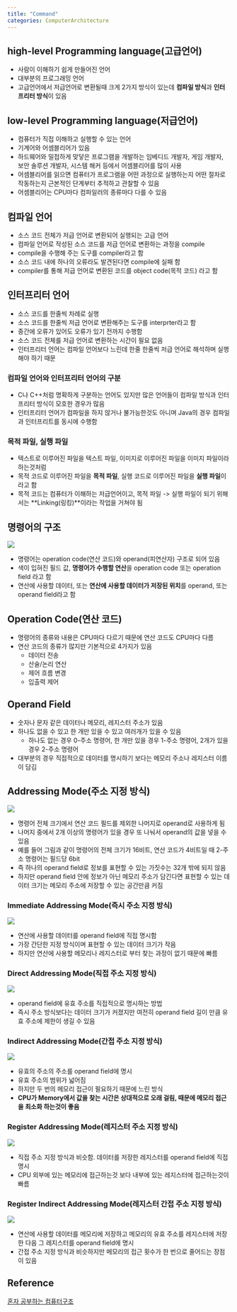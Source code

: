 ```yaml
---
title: "Command"
categories: ComputerArchitecture
---
```


## high-level Programming language(고급언어)
- 사람이 이해하기 쉽게 만들어진 언어
- 대부분의 프로그래밍 언어
- 고급언어에서 저급언어로 변환될때 크게 2가지 방식이 있는데 **컴파일 방식**과 **인터프리터 방식**이 있음

## low-level Programming language(저급언어)
- 컴퓨터가 직접 이해하고 실행할 수 있는 언어
- 기계어와 어셈블리어가 있음
- 하드웨어와 밀접하게 맞닿은 프로그램을 개발하는 임베디드 개발자, 게임 개발자, 보안 솔루션 개발자, 시스템 해커 등에서 어셈블리어를 많이 사용
- 어셈블리어를 읽으면 컴퓨터가 프로그램을 어떤 과정으로 실행하는지 어떤 절차로 작동하는지 근본적인 단계부터 추적하고 관찰할 수 있음
- 어셈블리어는 CPU마다 컴파일러의 종류마다 다를 수 있음

## 컴파일 언어
- 소스 코드 전체가 저급 언어로 변환되어 실행되는 고급 언어
- 컴파일 언어로 작성된 소스 코드를 저급 언어로 변환하는 과정을 compile
- compile을 수행해 주는 도구를 compiler라고 함
- 소스 코드 내에 하나의 오류라도 발견된다면 compile에 실패 함
- compiler를 통해 저급 언어로 변환된 코드를 object code(목적 코드) 라고 함

## 인터프리터 언어
- 소스 코드를 한줄씩 차례로 실행
- 소스 코드를 한줄씩 저급 언어로 변환해주는 도구를 interprter라고 함
- 중간에 오류가 있어도 오류가 있기 전까지 수행함
- 소스 코드 전체를 저급 언어로 변환하는 시간이 필요 없음
- 인터프리터 언어는 컴파일 언어보다 느린데 한줄 한줄씩 저급 언어로 해석하며 실행해야 하기 때문

### 컴파일 언어와 인터프리터 언어의 구분
- C나 C++처럼 명확하게 구분하는 언어도 있지만 많은 언어들이 컴파일 방식과 인터프리터 방식이 모호한 경우가 많음
- 인터프리터 언어가 컴파일을 하지 않거나 불가능한것도 아니며 Java의 경우 컴파일과 인터프리트를 동시에 수행함

### 목적 파일, 실행 파일
- 텍스트로 이루어진 파일을 텍스트 파일, 이미지로 이루어진 파일을 이미지 파일이라 하는것처럼 
- 목적 코드로 이루어진 파일을 **목적 파일**, 실행 코드로 이루어진 파일을 **실행 파일**이라고 함
- 목적 코드는 컴퓨터가 이해하는 저급언어이고, 목적 파일 -> 실행 파일이 되기 위해서는 **Linking(링킹)**이라는 작업을 거쳐야 됨

## 명령어의 구조
![]({{site.url}}/images/commandField.png)
- 명령어는 operation code(연산 코드)와 operand(피연산자) 구조로 되어 있음
- 색이 입혀진 필드 값, **명령어가 수행할 연산**을 operation code 또는 operation field 라고 함 
- 연산에 사용할 데이터, 또는 **연산에 사용할 데이터가 저장된 위치**를 operand, 또는 operand field라고 함

## Operation Code(연산 코드)
- 명령어의 종류와 내용은 CPU마다 다르기 때문에 연산 코드도 CPU마다 다름
- 연산 코드의 종류가 많지만 기본적으로 4가지가 있음
    - 데이터 전송
    - 산술/논리 연산
    - 제어 흐름 변경
    - 입출력 제어

## Operand Field
- 숫자나 문자 같은 데이터나 메모리, 레지스터 주소가 있음
- 하나도 없을 수 있고 한 개만 있을 수 있고 여러개가 있을 수 있음
    - 하나도 없는 경우 0-주소 명령어, 한 개만 있을 경우 1-주소 명령어, 2개가 있을 경우 2-주소 명령어
- 대부분의 경우 직접적으로 데이터를 명시하기 보다는 메모리 주소나 레지스터 이름이 담김

## Addressing Mode(주소 지정 방식)
![]({{site.url}}/images/addressingMode.png)
- 명령어 전체 크기에서 연산 코드 필드를 제외한 나머지로 operand로 사용하게 됨
- 나머지 중에서 2개 이상의 명령어가 있을 경우 또 나눠서 operand의 값을 넣을 수 있음
- 예를 들어 그림과 같이 명령어의 전체 크기가 16비트, 연산 코드가 4비트일 때 2-주소 명령어는 필드당 6bit 
- 즉 하나의 operand field로 정보를 표현할 수 있는 가짓수는 32개 밖에 되지 않음
- 하지만 operand field 안에 정보가 아닌 메모리 주소가 담긴다면 표현할 수 있는 데이터 크기는 메모리 주소에 저장할 수 있는 공간만큼 커짐

### Immediate Addressing Mode(즉시 주소 지정 방식)
![]({{site.url}}/images/immediateAddressingMode.png)
- 연산에 사용할 데이터를 operand field에 직접 명시함
- 가장 간단한 지정 방식이며 표현할 수 있는 데이터 크기가 작음
- 하지만 연산에 사용할 메모리나 레지스터로 부터 찾는 과정이 없기 때문에 빠름

### Direct Addressing Mode(직접 주소 지정 방식)
![]({{site.url}}/images/directAddressingMode.png)
- operand field에 유효 주소를 직접적으로 명시하는 방법
- 즉시 주소 방식보다는 데이터 크기가 커졌지만 여전히 operand field 길이 만큼 유효 주소에 제한이 생길 수 있음

### Indirect Addressing Mode(간접 주소 지정 방식)
![]({{site.url}}/images/indirectAddressingMode.png)
- 유효의 주소의 주소를 operand field에 명시
- 유효 주소의 범위가 넓어짐
- 하지만 두 번의 메모리 접근이 필요하기 때문에 느린 방식
- **CPU가 Memory에서 값을 찾는 시간은 상대적으로 오래 걸림, 때문에 메모리 접근을 최소화 하는것이 좋음** 

### Register Addressing Mode(레지스터 주소 지정 방식)
![]({{site.url}}/images/registerAddressingMode.png)
- 직접 주소 지정 방식과 비슷함. 데이터를 저장한 레지스터를 operand field에 직접 명시
- CPU 외부에 있는 메모리에 접근하는것 보다 내부에 있는 레지스터에 접근하는것이 빠름 

### Register Indirect Addressing Mode(레지스터 간접 주소 지정 방식)
![]({{site.url}}/images/registerIndirectAddressingMode.png)
- 연산에 사용할 데이터를 메모리에 저장하고 메모리의 유효 주소를 레지스터에 저장한 다음 그 레지스터를 operand field에 명시
- 간접 주소 지정 방식과 비슷하지만 메모리의 접근 횟수가 한 번으로 줄어드는 장점이 있음

## Reference
[혼자 공부하는 컴퓨터구조]()
